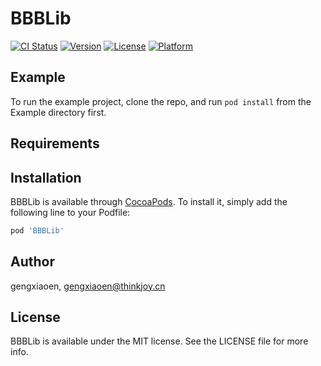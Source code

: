 # BBBLib

[![CI Status](http://img.shields.io/travis/gengxiaoen/BBBLib.svg?style=flat)](https://travis-ci.org/gengxiaoen/BBBLib)
[![Version](https://img.shields.io/cocoapods/v/BBBLib.svg?style=flat)](http://cocoapods.org/pods/BBBLib)
[![License](https://img.shields.io/cocoapods/l/BBBLib.svg?style=flat)](http://cocoapods.org/pods/BBBLib)
[![Platform](https://img.shields.io/cocoapods/p/BBBLib.svg?style=flat)](http://cocoapods.org/pods/BBBLib)

## Example

To run the example project, clone the repo, and run `pod install` from the Example directory first.

## Requirements

## Installation

BBBLib is available through [CocoaPods](http://cocoapods.org). To install
it, simply add the following line to your Podfile:

```ruby
pod 'BBBLib'
```

## Author

gengxiaoen, gengxiaoen@thinkjoy.cn

## License

BBBLib is available under the MIT license. See the LICENSE file for more info.
